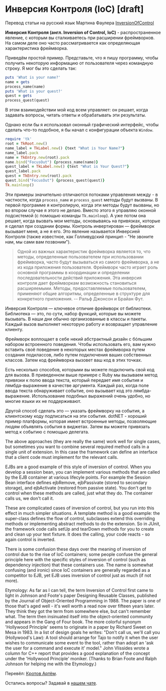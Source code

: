 # Инверсия Контроля (IoC) [draft]

Перевод статьи на русский язык Мартина Фаулера [InversionOfControl](https://martinfowler.com/bliki/InversionOfControl.html)

**Инверсия Контроля (англ. Inversion of Control, IoC)** - распространенное явление, с которым вы сталкиваетесь при расширении фреймворков. На самом деле оно часто рассматривается как определяющая характеристика фреймворка.

Приведём простой пример. Представьте, что я пишу программу, чтобы получить некоторую информацию от пользователя через командную строку. Я мог бы это сделать так:

```ruby
puts 'What is your name?'
name = gets
process_name(name)
puts 'What is your quest?'
quest = gets
process_quest(quest)
```

В этом взаимодействии мой код всем управляет: он решает, когда задавать вопросы, читать ответы и обрабатывать эти результаты.

Однако если бы я использовал оконный графический интерфейс, чтобы сделать что-то подобное, я бы начал с конфигурации объекта ```Window```.

```ruby
require 'tk'
root = TkRoot.new()
name_label = TkLabel.new() {text "What is Your Name?"}
name_label.pack
name = TkEntry.new(root).pack
name.bind("FocusOut") {process_name(name)}
quest_label = TkLabel.new() {text "What is Your Quest?"}
quest_label.pack
quest = TkEntry.new(root).pack
quest.bind("FocusOut") {process_quest(quest)}
Tk.mainloop()
```

Эти примеры значительно отличаются потоками управления между - в частности, когда ```process_name``` и ```process_quest``` методы будут вызваны. В первой программе я контролирую, когда эти методы будут вызваны, но во втором случае я этого не делаю. Вместо этого я управляю оконной подсистемой (с помощью команды ```Tk.mainloop```). А уже потом она решает, когда вызвать мои методы, основываясь на привязках, которые я сделал при создании формы. Контроль инвертирован — фреймворк вызывает меня, а не я его. Это явление называется Инверсией Контроля (также известное, как Голливудский принцип - "Не звоните нам, мы сами вам позвоним").

> Одной из важных характеристик фреймворка является то, что методы, определенные пользователем при использовании фреймворка, часто будут вызываться из самого фреймворка, а не из кода приложения пользователя. Фреймворк часто играет роль основной программы в координации и определении последовательности действий приложения. Эта инверсия контроля дает фреймворкам возможность становиться расширяемыми. Методы, предоставляемые пользователем, применяют общие алгоритмы, определенные в структуре для конкретного приложения.
> -- Ральф Джонсон и Брайан Фут.

Инверсия Контроля — ключевое отличие фреймворк от библиотеки. Библиотека — это, по сути, набор функций, которые вы можете вызывать. В наши дни обычно организованные в классы и пакеты. Каждый вызов выполняет некоторую работу и возвращает управление клиенту.

Фреймворк воплощает в себе некий абстрактный дизайн с бóльшим набором встроенного поведения. Чтобы использовать его, вам нужно вставить своё поведение в некоторых местах фреймворка путем создания подклассов, либо путем подключения ваших собственных классов. Затем код фреймворка вызовет ваш код в этих точках.

Есть несколько способов, которыми вы можете подключить свой код для вызова. В приведенном выше примере с Ruby мы вызываем метод привязки к полю ввода текста, который передает имя события и лямбда-выражение в качестве аргумента. Каждый раз, когда поле ввода текста обнаруживает событие, оно вызывает код это лямбда-выражение. Использование подобных выражений очень удобно, но многие языки их не поддерживают.

Другой способ сделать это — указать фреймворку на события, а клиентскому коду подписаться на эти события. dotNET - хороший пример платформы, которая имеет встроенные методы, позволяющие людям объявлять события в виджетах. Затем вы можете привязать метод к событию с помощью делегата.

The above approaches (they are really the same) work well for single cases, but sometimes you want to combine several required method calls in a single unit of extension. In this case the framework can define an interface that a client code must implement for the relevant calls.

EJBs are a good example of this style of inversion of control. When you develop a session bean, you can implement various methods that are called by the EJB container at various lifecyle points. For example the Session Bean interface defines ejbRemove, ejbPassivate (stored to secondary storage), and ejbActivate (restored from passive state). You don't get to control when these methods are called, just what they do. The container calls us, we don't call it.

These are complicated cases of inversion of control, but you run into this effect in much simpler situations. A template method is a good example: the super-class defines the flow of control, subclasses extend this overriding methods or implementing abstract methods to do the extension. So in JUnit, the framework code calls setUp and tearDown methods for you to create and clean up your text fixture. It does the calling, your code reacts - so again control is inverted.

There is some confusion these days over the meaning of inversion of control due to the rise of IoC containers; some people confuse the general principle here with the specific styles of inversion of control (such as dependency injection) that these containers use. The name is somewhat confusing (and ironic) since IoC containers are generally regarded as a competitor to EJB, yet EJB uses inversion of control just as much (if not more).

Etymology: As far as I can tell, the term Inversion of Control first came to light in Johnson and Foote's paper Designing Reusable Classes, published by the Journal of Object-Oriented Programming in 1988. The paper is one of those that's aged well - it's well worth a read now over fifteen years later. They think they got the term from somewhere else, but can't remember what. The term then insinuated itself into the object-oriented community and appears in the Gang of Four book. The more colorful synonym 'Hollywood Principle' seems to originate in a paper by Richard Sweet on Mesa in 1983. In a list of design goals he writes: "Don't call us, we'll call you (Hollywood's Law): A tool should arrange for Tajo to notify it when the user wishes to communicate some event to the tool, rather than adopt an 'ask the user for a command and execute it' model." John Vlissides wrote a column for C++ report that provides a good explanation of the concept under the 'Hollywood Principle' moniker. (Thanks to Brian Foote and Ralph Johnson for helping me with the Etymology.)

Перевёл: [Кротов Артём](https://fb.com/artem.v.krotov).

Остались вопросы? Задавай в [нашем чате](https://t.me/technicalexcellenceru).
